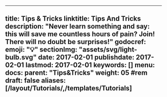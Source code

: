 ---
title: Tips & Tricks
linktitle: Tips And Tricks
description: "Never learn something and say: this will save me countless hours of pain? Join! There will no doubt be surprises!"
godocref:
emoji: ":bulb:"
sectionImg: "assets/svg/light-bulb.svg"
date: 2017-02-01
publishdate: 2017-02-01
lastmod: 2017-02-01
keywords: []
menu:
  docs:
    parent: "Tips&Tricks"
weight: 05	#rem
draft: false
aliases: [/layout/Tutorials/,/templates/Tutorials]
----
